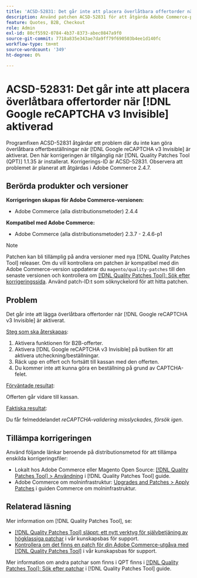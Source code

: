 ```yaml
---
title: 'ACSD-52831: Det går inte att placera överlåtbara offertorder när [!DNL Google reCAPTCHA v3 Invisible] enabled'
description: Använd patchen ACSD-52831 för att åtgärda Adobe Commerce-problemet där du inte kan göra offertbeställningar när [!DNL Google reCAPTCHA v3 Invisible] är aktiverat.
feature: Quotes, B2B, Checkout
role: Admin
exl-id: 80cf5592-0784-4b37-8373-abec0847a9f0
source-git-commit: 7718a835e343ae7da9ff79f690503b4ee1d140fc
workflow-type: tm+mt
source-wordcount: '349'
ht-degree: 0%

---
```


# ACSD-52831: Det går inte att placera överlåtbara offertorder när [!DNL Google reCAPTCHA v3 Invisible] aktiverad

Programfixen ACSD-52831 åtgärdar ett problem där du inte kan göra överlåtbara offertbeställningar när [!DNL Google reCAPTCHA v3 Invisible] är aktiverat. Den här korrigeringen är tillgänglig när [!DNL Quality Patches Tool (QPT)] 1.1.35 är installerat. Korrigerings-ID är ACSD-52831. Observera att problemet är planerat att åtgärdas i Adobe Commerce 2.4.7.

## Berörda produkter och versioner

**Korrigeringen skapas för Adobe Commerce-versionen:**

* Adobe Commerce (alla distributionsmetoder) 2.4.4

**Kompatibel med Adobe Commerce:**

* Adobe Commerce (alla distributionsmetoder) 2.3.7 - 2.4.6-p1

>[!NOTE]
>
>Patchen kan bli tillämplig på andra versioner med nya [!DNL Quality Patches Tool] releaser. Om du vill kontrollera om patchen är kompatibel med din Adobe Commerce-version uppdaterar du `magento/quality-patches` till den senaste versionen och kontrollera om [[!DNL Quality Patches Tool]: Sök efter korrigeringssida](https://experienceleague.adobe.com/tools/commerce-quality-patches/index.html). Använd patch-ID:t som söknyckelord för att hitta patchen.

## Problem

Det går inte att lägga överlåtbara offertorder när [!DNL Google reCAPTCHA v3 Invisible] är aktiverat.

<u>Steg som ska återskapas</u>:

1. Aktivera funktionen för B2B-offerter.
1. Aktivera [!DNL Google reCAPTCHA v3 Invisible] på butiken för att aktivera utcheckning/beställningar.
1. Räck upp en offert och fortsätt till kassan med den offerten.
1. Du kommer inte att kunna göra en beställning på grund av CAPTCHA-felet.

<u>Förväntade resultat</u>:

Offerten går vidare till kassan.

<u>Faktiska resultat</u>:

Du får felmeddelandet *reCAPTCHA-validering misslyckades, försök igen*.

## Tillämpa korrigeringen

Använd följande länkar beroende på distributionsmetod för att tillämpa enskilda korrigeringsfiler:

* Lokalt hos Adobe Commerce eller Magento Open Source: [[!DNL Quality Patches Tool] > Användning](https://experienceleague.adobe.com/docs/commerce-operations/tools/quality-patches-tool/usage.html) i [!DNL Quality Patches Tool] guide.
* Adobe Commerce om molninfrastruktur: [Upgrades and Patches > Apply Patches](https://experienceleague.adobe.com/docs/commerce-cloud-service/user-guide/develop/upgrade/apply-patches.html) i guiden Commerce om molninfrastruktur.

## Relaterad läsning

Mer information om [!DNL Quality Patches Tool], se:

* [[!DNL Quality Patches Tool] släppt: ett nytt verktyg för självbetjäning av högklassiga patchar](/help/announcements/adobe-commerce-announcements/magento-quality-patches-released-new-tool-to-self-serve-quality-patches.md) i vår kunskapsbas för support.
* [Kontrollera om det finns en patch för din Adobe Commerce-utgåva med [!DNL Quality Patches Tool]](/help/support-tools/patches-available-in-qpt-tool/check-patch-for-magento-issue-with-magento-quality-patches.md) i vår kunskapsbas för support.

Mer information om andra patchar som finns i QPT finns i [[!DNL Quality Patches Tool]: Sök efter patchar](https://experienceleague.adobe.com/tools/commerce-quality-patches/index.html) i [!DNL Quality Patches Tool] guide.
